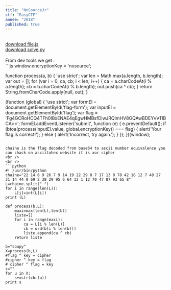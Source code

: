 ```yaml
---
title: "NoSourceJr"
ctf: "EasyCTF"
annee: "2018"
published: true
---
```

<br />
<a href="/writeup-scripts/2017-2018/EasyCTF/NoSourceJr/file.js">download file.js</a>
<br />
<a href="/writeup-scripts/2017-2018/EasyCTF/NoSourceJr/solve.py">download solve.py</a>
<br />
<br />
From dev tools we get :
<br />
```js
window.encryptionKey = 'nosource';

function process(a, b) {
  'use strict';
  var len = Math.max(a.length, b.length);
  var out = [];
  for (var i = 0, ca, cb; i < len; i++) {
    ca = a.charCodeAt(i % a.length);
    cb = b.charCodeAt(i % b.length);
    out.push(ca ^ cb);
  }
  return String.fromCharCode.apply(null, out);
}

(function (global) {
  'use strict';
  var formEl = document.getElementById('flag-form');
  var inputEl = document.getElementById('flag');
  var flag = 'Fg4GCRoHCQ4TFh0IBxENAE4qEgwHMBsfDiwJRQImHV8GQAwBDEYvV11BCA==';
  formEl.addEventListener('submit', function (e) {
    e.preventDefault();
    if (btoa(process(inputEl.value, global.encryptionKey)) === flag) {
      alert('Your flag is correct!');
    } else {
      alert('Incorrect, try again.');
    }
  });
})(window);
```

chaine is the flag decoded from base64 to ascii number equivalence you can chack on asciitohex website it is xor cipher
<br />
<br />
```python
#! /usr/bin/python
chaine="22 14 6 9 26 7 9 14 19 22 29 8 7 17 13 0 78 42 18 12 7 48 27 31 14 44 9 69 2 38 29 95 6 64 12 1 12 70 47 87 93 65 8"
L=chaine.split(" ")
for i in range(len(L)):
    L[i]=int(L[i])
print (L)

def process(b,L):
    maxi=max(len(L),len(b))
    liste=[]
    for i in range(maxi):
        ca = L[i % len(L)]
        cb = ord(b[i % len(b)])
        liste.append(ca ^ cb)
    return liste

b="soupy"
X=process(b,L)
#flag ^ key = cipher
#cipher ^ key = flag
# cipher ^ flag = key
s=""
for u in X:
    s+=str(chr(u))
print s
```
